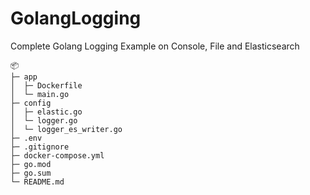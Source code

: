 # GolangLogging
Complete Golang Logging Example on Console, File and Elasticsearch

```
📦 
├─ app
│  ├─ Dockerfile
│  └─ main.go
├─ config
│  ├─ elastic.go
│  └─ logger.go
│  └─ logger_es_writer.go
├─ .env
├─ .gitignore
├─ docker-compose.yml
├─ go.mod
├─ go.sum
└─ README.md
```